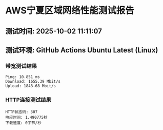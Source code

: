 # AWS宁夏区域网络性能测试报告
## 测试时间: 2025-10-02 11:11:07
## 测试环境: GitHub Actions Ubuntu Latest (Linux)

### 带宽测试结果
```
Ping: 10.851 ms
Download: 1655.39 Mbit/s
Upload: 1843.68 Mbit/s
```

### HTTP连接测试结果
```
HTTP状态码: 307
响应时间: 1.490775秒
下载速度: 0字节/秒
```

